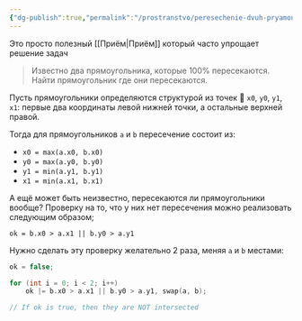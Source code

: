 ```yaml
---
{"dg-publish":true,"permalink":"/prostranstvo/peresechenie-dvuh-pryamougolnikov/"}
---
```



Это просто полезный [[Приём\|Приём]] который часто упрощает решение задач

> Известно два прямоугольника, которые 100% пересекаются.  Найти прямоугольник где они пересекаются.

Пусть прямоугольники определяются структурой из точек 📐 `x0`,  `y0`, `y1`, `x1`: первые два координаты левой нижней точки, а остальные верхней правой.

Тогда для прямоугольников `a` и `b` пересечение состоит из:
- `x0 = max(a.x0, b.x0)`
- `y0 = max(a.y0, b.y0)`
- `y1 = min(a.y1, b.y1)`
- `x1 = min(a.x1, b.x1)`
<style> .container {font-family: sans-serif; text-align: center;} .button-wrapper button {z-index: 1;height: 40px; width: 100px; margin: 10px;padding: 5px;} .excalidraw .App-menu_top .buttonList { display: flex;} .excalidraw-wrapper { height: 800px; margin: 50px; position: relative;} :root[dir="ltr"] .excalidraw .layer-ui__wrapper .zen-mode-transition.App-menu_bottom--transition-left {transform: none;} </style><script src="https://cdn.jsdelivr.net/npm/react@17/umd/react.production.min.js"></script><script src="https://cdn.jsdelivr.net/npm/react-dom@17/umd/react-dom.production.min.js"></script><script type="text/javascript" src="https://cdn.jsdelivr.net/npm/@excalidraw/excalidraw@0/dist/excalidraw.production.min.js"></script><div id="Drawing_2024-03-21_1843.02.excalidraw.md1"></div><script>(function(){const InitialData={"type":"excalidraw","version":2,"source":"https://github.com/zsviczian/obsidian-excalidraw-plugin/releases/tag/2.0.25","elements":[{"type":"rectangle","version":131,"versionNonce":89227876,"isDeleted":false,"id":"XmC07Wv0UzwSMkQ56bQ8d","fillStyle":"solid","strokeWidth":2,"strokeStyle":"solid","roughness":0,"opacity":100,"angle":0,"x":-145.80656484679295,"y":-35.42424170186388,"strokeColor":"#1971c2","backgroundColor":"transparent","width":131.07854028213407,"height":331.85760595397113,"seed":1761408587,"groupIds":[],"frameId":null,"roundness":null,"boundElements":[],"updated":1711751742273,"link":null,"locked":false},{"type":"rectangle","version":255,"versionNonce":1414088156,"isDeleted":false,"id":"mL0jsSdReT7NBnoCFgm9X","fillStyle":"solid","strokeWidth":2,"strokeStyle":"solid","roughness":0,"opacity":100,"angle":0,"x":-52.50758553173941,"y":-123.90961915374265,"strokeColor":"#f08c00","backgroundColor":"transparent","width":226.68893665036936,"height":243.69055737258208,"seed":1780668395,"groupIds":[],"frameId":null,"roundness":null,"boundElements":[],"updated":1711751742273,"link":null,"locked":false},{"type":"freedraw","version":23,"versionNonce":1681626596,"isDeleted":false,"id":"Bogo37x5PsysW95vnspVE","fillStyle":"solid","strokeWidth":0.5,"strokeStyle":"solid","roughness":0,"opacity":100,"angle":0,"x":-54.93725498782342,"y":216.91195366117898,"strokeColor":"#f08c00","backgroundColor":"transparent","width":0.0001,"height":0.0001,"seed":998589835,"groupIds":[],"frameId":null,"roundness":null,"boundElements":[],"updated":1711751742273,"link":null,"locked":false,"points":[[0,0],[0.0001,0.0001]],"lastCommittedPoint":null,"simulatePressure":false,"pressures":[1,0]},{"type":"freedraw","version":37,"versionNonce":1063004764,"isDeleted":false,"id":"uWZwApnd7TrpfFvIYqcS3","fillStyle":"solid","strokeWidth":0.5,"strokeStyle":"solid","roughness":0,"opacity":100,"angle":0,"x":-75.6458577187534,"y":88.40025933075704,"strokeColor":"#f08c00","backgroundColor":"transparent","width":9.586770526086525,"height":19.225924578927405,"seed":1818586341,"groupIds":[],"frameId":null,"roundness":null,"boundElements":[],"updated":1711751742273,"link":null,"locked":false,"points":[[0,0],[-0.5465426295120608,1.6169636918984196],[-1.6284504659852814,3.8665872459254444],[-2.8290941365634694,6.4438836206683305],[-4.307329252068342,8.994964251294803],[-5.698353613248187,11.453047575222215],[-6.772669147684027,13.58294968676229],[-7.364566549284788,14.871079890166556],[-7.903845412886795,15.941935003932798],[-8.360126938044914,16.825040114189946],[-8.789804231111248,17.59077389440378],[-9.211119440411196,18.22163999723867],[-9.333246151042033,18.75444406125102],[-9.429610353527721,19.173541052173036],[-9.586770526086525,19.225924578927405],[-9.534382203184308,19.173541052173036]],"lastCommittedPoint":null,"simulatePressure":false,"pressures":[1,1,1,1,1,1,1,1,1,1,1,1,1,1,1,0]},{"type":"freedraw","version":38,"versionNonce":328677732,"isDeleted":false,"id":"IduhcTCaX-sWaxXv5Q9hs","fillStyle":"solid","strokeWidth":0.5,"strokeStyle":"solid","roughness":0,"opacity":100,"angle":0,"x":-84.02773278919784,"y":93.21984115332533,"strokeColor":"#f08c00","backgroundColor":"transparent","width":9.848704946375804,"height":15.50646396427068,"seed":429186629,"groupIds":[],"frameId":null,"roundness":null,"boundElements":[],"updated":1711751742273,"link":null,"locked":false,"points":[[0,0],[2.4949848854406866,2.3067264902600897],[4.1682769356953315,4.564714526127418],[5.497711564333855,7.355995833087192],[6.438734955957557,9.667393771347534],[7.028210302897008,11.122765650079103],[7.403525658223231,12.082925671601188],[7.831670582053334,13.253559845118204],[8.154410564711412,14.021720476141212],[8.427107540763103,14.608730603088716],[8.695821316030177,14.982225820308074],[8.85335558812082,15.087376565644348],[8.958129835851324,15.244536738203138],[9.061956844382593,15.192143619153086],[9.56977297812665,15.50646396427068],[9.848704946375804,15.50646396427068],[9.848704946375804,15.50646396427068]],"lastCommittedPoint":null,"simulatePressure":false,"pressures":[1,1,1,1,1,1,1,1,1,1,1,1,1,1,1,1,0]},{"type":"freedraw","version":51,"versionNonce":2141093596,"isDeleted":false,"id":"S_OsAC0Ur5ceJSDvGt98V","fillStyle":"solid","strokeWidth":0.5,"strokeStyle":"solid","roughness":0,"opacity":100,"angle":0,"x":-66.00669886976468,"y":107.6785770287345,"strokeColor":"#f08c00","backgroundColor":"transparent","width":3.56229564595008,"height":7.334134991213318,"seed":226928389,"groupIds":[],"frameId":null,"roundness":null,"boundElements":[],"updated":1711751742273,"link":null,"locked":false,"points":[[0,0],[0,0.2357882203166355],[-0.20954849546100718,1.7094334223346124],[-0.31432034511759355,2.978599657162917],[-0.31432034511759355,4.26763153636189],[-0.2679511877598486,5.587320392581006],[0.2648097109218952,6.8160263241956045],[0.7983044202238148,7.334134991213318],[1.1320491641104127,7.334134991213318],[1.349424972853157,7.334134991213318],[1.8223683156220147,7.334134991213318],[2.194789195724276,7.334134991213318],[2.518462029138057,7.015929766341927],[2.8406672413115146,6.48416167026393],[3.1432034511759,5.849381910788168],[3.2479753008324863,5.1833408596639],[3.2479753008324863,4.46399542139919],[3.2479753008324863,3.8812059045545766],[3.2479753008324863,3.7438058611138842],[3.2479753008324863,3.5281710540385802],[3.2479753008324863,3.1703400556783947],[3.0578655925840224,2.5339871597097385],[2.5254548126949032,2.0015763798206194],[1.8887565940814568,1.7811454249011263],[1.2514828377267122,1.4668250797835327],[0.8856614570580916,1.4668250797835327],[0.6686069902209084,1.4668250797835327],[0.5762523673329554,1.4668250797835327],[0.6286406902351871,1.3620484339790977],[0.6286406902351871,1.3620484339790977]],"lastCommittedPoint":null,"simulatePressure":false,"pressures":[1,1,1,1,1,1,1,1,1,1,1,1,1,1,1,1,1,1,1,1,1,1,1,1,1,1,1,1,1,0]},{"type":"freedraw","version":30,"versionNonce":783445220,"isDeleted":false,"id":"xR4LpUUHoQxrtshUpamGF","fillStyle":"solid","strokeWidth":0.5,"strokeStyle":"solid","roughness":0,"opacity":100,"angle":0,"x":-60.13938416218704,"y":137.8533301600232,"strokeColor":"#f08c00","backgroundColor":"transparent","width":0.41909699092201436,"height":11.053605198165712,"seed":1956614053,"groupIds":[],"frameId":null,"roundness":null,"boundElements":[],"updated":1711751742273,"link":null,"locked":false,"points":[[0,0],[0,0.989589184694097],[0,3.5802476273309196],[0,6.43763903617517],[0,8.684576747409437],[-0.25762987759912903,10.097752117407737],[-0.41909699092201436,10.983850023919643],[-0.41909699092201436,11.053605198165712],[-0.41909699092201436,11.001212079115675]],"lastCommittedPoint":null,"simulatePressure":false,"pressures":[1,1,1,1,1,1,1,1,0]},{"type":"freedraw","version":31,"versionNonce":497173340,"isDeleted":false,"id":"m7S2p4lzuqQmM9xs2D7Ak","fillStyle":"solid","strokeWidth":0.5,"strokeStyle":"solid","roughness":0,"opacity":100,"angle":0,"x":-60.13938416218704,"y":137.32945652329676,"strokeColor":"#f08c00","backgroundColor":"transparent","width":7.17697961480237,"height":10.948818960065609,"seed":808793445,"groupIds":[],"frameId":null,"roundness":null,"boundElements":[],"updated":1711751742273,"link":null,"locked":false,"points":[[0,0],[1.634781381139618,-2.8608542275877653],[2.9481009530216298,-5.262736291076834],[3.907004383808534,-7.0653876429113325],[4.8702627168379635,-8.562668261505536],[5.728202439356572,-9.60482322657208],[6.538938474792552,-10.310768227760121],[7.12459129190016,-10.84405190655687],[7.17697961480237,-10.948818960065609],[7.12459129190016,-10.89643543331124]],"lastCommittedPoint":null,"simulatePressure":false,"pressures":[1,1,1,1,1,1,1,1,1,0]},{"type":"freedraw","version":34,"versionNonce":924528740,"isDeleted":false,"id":"stjMlg7wPGUsN5kBKuFm-","fillStyle":"solid","strokeWidth":0.5,"strokeStyle":"solid","roughness":0,"opacity":100,"angle":0,"x":-67.78784909081364,"y":126.53779773578992,"strokeColor":"#f08c00","backgroundColor":"transparent","width":6.181635052695228,"height":12.468037158899222,"seed":716439173,"groupIds":[],"frameId":null,"roundness":null,"boundElements":[],"updated":1711751742273,"link":null,"locked":false,"points":[[0,0],[0.4939168972915553,1.1000924310245068],[1.993773047278097,4.200168920785359],[3.0829350573656598,6.794501212670838],[4.22957889936599,9.002340726679193],[4.99543737942377,10.653203591540432],[5.448222512803461,11.511196071685305],[5.657766212116627,11.789315092874887],[5.6891042421306395,11.944173114468441],[5.762542857921055,12.037151236576136],[6.052019157205677,12.363260513094787],[6.181635052695228,12.468037158899222],[6.181635052695228,12.468037158899222]],"lastCommittedPoint":null,"simulatePressure":false,"pressures":[1,1,1,1,1,1,1,1,1,1,1,1,0]},{"type":"freedraw","version":53,"versionNonce":1069119452,"isDeleted":false,"id":"VfN5YKfmyNSKTd2ybmJNy","fillStyle":"solid","strokeWidth":0.5,"strokeStyle":"solid","roughness":0,"opacity":100,"angle":0,"x":-46.72838596793507,"y":145.8161058414717,"strokeColor":"#f08c00","backgroundColor":"transparent","width":9.115290008410128,"height":11.944173114468441,"seed":1345307077,"groupIds":[],"frameId":null,"roundness":null,"boundElements":[],"updated":1711751742273,"link":null,"locked":false,"points":[[0,0],[-0.8892681602369379,0.5494083278489654],[-1.6441194809922877,1.470844251676965],[-2.2489904625115997,2.863089232483162],[-2.7241064602538927,4.686450350708924],[-2.7241064602538927,5.934312096813272],[-2.7241064602538927,7.068409216053169],[-2.6376175261794046,7.73495865884891],[-2.0041087458823625,8.375186842275696],[-0.7324868833578364,8.800969663292534],[0.5423483982223019,8.905755901392638],[1.5173477011743444,8.905755901392638],[2.3887885798743866,8.905755901392638],[3.5686937071742335,8.659157163835175],[4.7026949034572425,7.928569555023643],[5.665583933102681,6.850951872797083],[6.245634849528258,5.6753392978177715],[6.391183548156235,4.391698288795681],[6.391183548156235,3.243500494893823],[6.2092224950950765,1.996271840304928],[5.45439995122679,0.533139794361432],[4.500733913885767,-0.6331682538001075],[3.5328185212996175,-1.4962830198426218],[2.469397436691878,-2.327589733382382],[1.300768052973737,-2.724096867958224],[0.23303043530621892,-3.038417213075803],[-0.5192885193873877,-3.038417213075803],[-1.1074976832959464,-3.038417213075803],[-1.638344918987869,-2.9336501595670654],[-1.7811454249011192,-2.5807496011907176],[-1.7811454249011192,-1.8859220707055613],[-1.7811454249011192,-1.8859220707055613]],"lastCommittedPoint":null,"simulatePressure":false,"pressures":[1,1,1,1,1,1,1,1,1,1,1,1,1,1,1,1,1,1,1,1,1,1,1,1,1,1,1,1,1,1,1,0]},{"type":"freedraw","version":31,"versionNonce":1285522404,"isDeleted":false,"id":"2uOg-xChH0tOqSRzb0hBh","fillStyle":"solid","strokeWidth":0.5,"strokeStyle":"solid","roughness":0,"opacity":100,"angle":0,"x":178.16836269752815,"y":-155.54028706708038,"strokeColor":"#f08c00","backgroundColor":"transparent","width":7.616892570777907,"height":18.740839476841757,"seed":1957522437,"groupIds":[],"frameId":null,"roundness":null,"boundElements":[],"updated":1711751742273,"link":null,"locked":false,"points":[[0,0],[-0.21919277728773068,0.9863599724653227],[-3.5546395013973893,10.546026694128699],[-5.463780446841554,14.712600896257811],[-6.698280630275491,17.074480707847783],[-7.198042771272327,18.012748808690134],[-7.452499242033667,18.56393403378209],[-7.616892570777907,18.631240579754774],[-7.562093122234387,18.740839476841757],[-7.562093122234387,18.740839476841757]],"lastCommittedPoint":null,"simulatePressure":false,"pressures":[1,1,1,1,1,1,1,1,1,0]},{"type":"freedraw","version":31,"versionNonce":1911954524,"isDeleted":false,"id":"mCkfQQkbcTJlz2arXbeaQ","fillStyle":"solid","strokeWidth":0.5,"strokeStyle":"solid","roughness":0,"opacity":100,"angle":0,"x":169.29112294533996,"y":-153.89635377963816,"strokeColor":"#f08c00","backgroundColor":"transparent","width":9.88858883508064,"height":16.22013508024864,"seed":38770981,"groupIds":[],"frameId":null,"roundness":null,"boundElements":[],"updated":1711751742273,"link":null,"locked":false,"points":[[0,0],[2.9730970975874413,5.398219777285021],[4.78436862600455,8.802347674200746],[6.5545869742118725,11.914201811778668],[8.182059857857439,14.31940745305107],[8.912077010330279,15.487810160099343],[9.509231964160108,16.08495006327044],[9.799624391152975,16.22013508024864],[9.88858883508064,16.22013508024864],[9.86359972465354,16.22013508024864]],"lastCommittedPoint":null,"simulatePressure":false,"pressures":[1,1,1,1,1,1,1,1,1,0]},{"type":"freedraw","version":29,"versionNonce":1699571556,"isDeleted":false,"id":"audLX_tolxlj05MHtpLG2","fillStyle":"solid","strokeWidth":0.5,"strokeStyle":"solid","roughness":0,"opacity":100,"angle":0,"x":188.14155630238244,"y":-137.67621869938952,"strokeColor":"#f08c00","backgroundColor":"transparent","width":0,"height":9.754010861339083,"seed":990657093,"groupIds":[],"frameId":null,"roundness":null,"boundElements":[],"updated":1711751742273,"link":null,"locked":false,"points":[[0,0],[0,1.4914901817531074],[0,3.6074823643021716],[0,5.148529348464194],[0,6.562037050297846],[0,7.942292830045432],[0,9.754010861339083],[0,9.754010861339083]],"lastCommittedPoint":null,"simulatePressure":false,"pressures":[1,1,1,1,1,1,1,0]},{"type":"freedraw","version":29,"versionNonce":1848258780,"isDeleted":false,"id":"iAzphk4Hcbo6DYsj_jFeY","fillStyle":"solid","strokeWidth":0.5,"strokeStyle":"solid","roughness":0,"opacity":100,"angle":0,"x":192.52537672993304,"y":-108.30460728583031,"strokeColor":"#f08c00","backgroundColor":"transparent","width":0.10959889708698256,"height":13.37065405993954,"seed":1789326501,"groupIds":[],"frameId":null,"roundness":null,"boundElements":[],"updated":1711751742273,"link":null,"locked":false,"points":[[0,0],[0.10959889708698256,8.005184516115321],[0.10959889708698256,9.472362867085522],[0.10959889708698256,10.709165801309666],[0.10959889708698256,11.908562831630093],[0.10959889708698256,13.027900391122245],[0.10959889708698256,13.37065405993954],[0.10959889708698256,13.37065405993954]],"lastCommittedPoint":null,"simulatePressure":false,"pressures":[1,1,1,1,1,1,1,0]},{"type":"freedraw","version":32,"versionNonce":91413220,"isDeleted":false,"id":"3gaDAxLP0sABNMxYso1B5","fillStyle":"solid","strokeWidth":0.5,"strokeStyle":"solid","roughness":0,"opacity":100,"angle":0,"x":191.21023009997924,"y":-108.96218060080722,"strokeColor":"#f08c00","backgroundColor":"transparent","width":7.233306464745965,"height":9.754000827566571,"seed":1805583109,"groupIds":[],"frameId":null,"roundness":null,"boundElements":[],"updated":1711751742273,"link":null,"locked":false,"points":[[0,0],[0.21919277728773068,-0.3287866574884504],[1.8346903534469448,-2.492258651537597],[3.2218443517926687,-4.20820432425802],[4.593501188502302,-5.8490973786308444],[5.441435235469896,-7.2442733780954],[5.876840759610957,-7.849540636996636],[6.2469464922805855,-8.519194614071196],[6.6685054103628545,-8.97000197900951],[7.233306464745965,-9.754000827566571],[7.233306464745965,-9.754000827566571]],"lastCommittedPoint":null,"simulatePressure":false,"pressures":[1,1,1,1,1,1,1,1,1,1,0]},{"type":"freedraw","version":33,"versionNonce":1676129628,"isDeleted":false,"id":"88bYRkBcH1oO2_2Daa7AL","fillStyle":"solid","strokeWidth":0.5,"strokeStyle":"solid","roughness":0,"opacity":100,"angle":0,"x":183.9769236352333,"y":-116.6338726201286,"strokeColor":"#f08c00","backgroundColor":"transparent","width":7.135447081491378,"height":8.000478676809834,"seed":1523729285,"groupIds":[],"frameId":null,"roundness":null,"boundElements":[],"updated":1711751742273,"link":null,"locked":false,"points":[[0,0],[0.15903027733955355,0],[1.9039685357170981,0.6232076441426244],[3.6494034658337284,1.8958813150770055],[4.9965929482866045,3.410790321859963],[5.7267856917783035,4.48035033594806],[6.32715145281017,5.749783098362883],[6.575733149769036,6.849805645780307],[6.6853320468560185,7.445570922118023],[6.741746932773054,7.728121955897166],[7.135447081491378,8.000478676809834],[7.1237125845451885,8.000478676809834]],"lastCommittedPoint":null,"simulatePressure":false,"pressures":[1,1,1,1,1,1,1,1,1,1,1,0]},{"type":"freedraw","version":29,"versionNonce":2006834788,"isDeleted":false,"id":"ZVoW8ocNclCUFCnQbwtf-","fillStyle":"solid","strokeWidth":0.5,"strokeStyle":"solid","roughness":0,"opacity":100,"angle":0,"x":203.92332087871438,"y":-96.24909985584458,"strokeColor":"#f08c00","backgroundColor":"transparent","width":0,"height":7.890879779722837,"seed":594279269,"groupIds":[],"frameId":null,"roundness":null,"boundElements":[],"updated":1711751742273,"link":null,"locked":false,"points":[[0,0],[0,2.1407254317772413],[0,3.9954783133506453],[0,5.412487801789041],[0,6.477352010344163],[0,7.194535967781377],[0,7.890879779722837],[0,7.890879779722837]],"lastCommittedPoint":null,"simulatePressure":false,"pressures":[1,1,1,1,1,1,1,0]},{"type":"freedraw","version":29,"versionNonce":729584996,"isDeleted":false,"id":"paRH2u7s3iYmghTinCo0Q","fillStyle":"solid","strokeWidth":0.5,"strokeStyle":"solid","roughness":0,"opacity":100,"angle":0,"x":-165.57206255616006,"y":333.4283661994996,"strokeColor":"#1971c2","backgroundColor":"transparent","width":0.5108986508193425,"height":20.818976776091176,"seed":1979191013,"groupIds":[],"frameId":null,"roundness":null,"boundElements":[],"updated":1711751742273,"link":null,"locked":false,"points":[[0,0],[0,1.298207141378498],[-0.25545517213612356,6.787675220155506],[-0.30954908526905456,11.65748384265521],[-0.5108986508193425,16.078357421272585],[-0.5108986508193425,19.48115221627461],[-0.5108986508193425,20.818976776091176],[-0.5108986508193425,20.691237496570125]],"lastCommittedPoint":null,"simulatePressure":false,"pressures":[1,1,1,1,1,1,1,0]},{"type":"freedraw","version":30,"versionNonce":1212998364,"isDeleted":false,"id":"cdv2dr_jdrU679mT7p51t","fillStyle":"solid","strokeWidth":0.5,"strokeStyle":"solid","roughness":0,"opacity":100,"angle":0,"x":-168.63743107417045,"y":328.5748816372536,"strokeColor":"#1971c2","backgroundColor":"transparent","width":17.114970327740394,"height":26.438826854745457,"seed":1739363653,"groupIds":[],"frameId":null,"roundness":null,"boundElements":[],"updated":1711751742273,"link":null,"locked":false,"points":[[0,0],[4.331348503186007,-6.241590969548611],[8.230156183460934,-11.117947925674343],[11.928362679171386,-16.123868339974024],[14.432772874481316,-20.435805711339754],[16.42284654381814,-24.506577310017747],[17.114970327740394,-26.250351780842152],[17.114970327740394,-26.438826854745457],[17.114970327740394,-26.311110962130215]],"lastCommittedPoint":null,"simulatePressure":false,"pressures":[1,1,1,1,1,1,1,1,0]},{"type":"freedraw","version":32,"versionNonce":1502365924,"isDeleted":false,"id":"eFGouFWzfv3SM-a6SF6Kb","fillStyle":"solid","strokeWidth":0.5,"strokeStyle":"solid","roughness":0,"opacity":100,"angle":0,"x":-178.59987875770423,"y":314.2698129619346,"strokeColor":"#1971c2","backgroundColor":"transparent","width":16.604071676921023,"height":28.354658791596194,"seed":8762117,"groupIds":[],"frameId":null,"roundness":null,"boundElements":[],"updated":1711751742273,"link":null,"locked":false,"points":[[0,0],[0.9471462983009644,2.1497711556438617],[4.089481123324077,8.603902325171816],[7.065944318906986,13.963058564789094],[10.090163576148939,18.009040043311074],[11.807113266012038,20.804289799243975],[13.414191272391122,23.183486500860226],[14.513457699517431,25.19522813842775],[15.815792629770925,27.52250590915105],[16.604071676921023,28.354658791596194],[16.604071676921023,28.354658791596194]],"lastCommittedPoint":null,"simulatePressure":false,"pressures":[1,1,1,1,1,1,1,1,1,1,0]},{"type":"freedraw","version":46,"versionNonce":182724444,"isDeleted":false,"id":"E7fhbC_HGFr4Kf7c15P07","fillStyle":"solid","strokeWidth":0.5,"strokeStyle":"solid","roughness":0,"opacity":100,"angle":0,"x":-140.2827722825743,"y":351.82057730756196,"strokeColor":"#1971c2","backgroundColor":"transparent","width":16.859526849057147,"height":25.800200617857968,"seed":825291653,"groupIds":[],"frameId":null,"roundness":null,"boundElements":[],"updated":1711751742273,"link":null,"locked":false,"points":[[0,0],[0,1.3197230947214393],[-0.25545517213612356,6.501325945447547],[-0.25545517213612356,10.77271042214295],[0.39094721093232465,14.320597580775257],[1.3375556103997042,15.995661322337014],[3.381150213677188,16.604095063826776],[5.976254829708864,16.604095063826776],[8.652091044588303,14.33818453394258],[10.217891162217029,11.445972666531475],[11.02090396002589,8.027695739884734],[11.49513194253899,4.423446138256168],[11.750575421222209,0.6753670659111322],[11.750575421222209,-2.740524396343176],[11.750575421222209,-5.333851607533461],[11.750575421222209,-7.057466565551749],[11.148935575869473,-8.26507283383171],[8.869261851917429,-9.196105554031192],[6.416957682746812,-9.196105554031192],[3.046483591570791,-9.183523398706711],[-0.3628127632457847,-7.81146040878798],[-3.693821450871525,-6.0131944474319425],[-4.981223841766877,-5.364394906518214],[-5.108951427834938,-5.108963121287843],[-5.108951427834938,-5.108963121287843]],"lastCommittedPoint":null,"simulatePressure":false,"pressures":[1,1,1,1,1,1,1,1,1,1,1,1,1,1,1,1,1,1,1,1,1,1,1,1,0]},{"type":"freedraw","version":32,"versionNonce":576293988,"isDeleted":false,"id":"0mgeHn7X-pluoX3Hglp3v","fillStyle":"solid","strokeWidth":0.5,"strokeStyle":"solid","roughness":0,"opacity":100,"angle":0,"x":-21.732661870251327,"y":-70.79257416028213,"strokeColor":"#1971c2","backgroundColor":"transparent","width":1.3437737429093133,"height":24.785164703518518,"seed":319097477,"groupIds":[],"frameId":null,"roundness":null,"boundElements":[],"updated":1711751742273,"link":null,"locked":false,"points":[[0,0],[0,3.13149422093079],[-0.1493127501810534,10.978417140658308],[-0.5021312742630926,14.305974052777117],[-0.9656870124087362,17.88805842148949],[-1.279731791559115,20.945613919932924],[-1.3437737429093133,22.543258979912878],[-1.3437737429093133,23.623497017362126],[-1.3437737429093133,24.613105783210102],[-1.3437737429093133,24.785164703518518],[-1.3437737429093133,24.785164703518518]],"lastCommittedPoint":null,"simulatePressure":false,"pressures":[1,1,1,1,1,1,1,1,1,1,0]},{"type":"freedraw","version":37,"versionNonce":1931402204,"isDeleted":false,"id":"EKF4_JjN0PAdET1pti4V6","fillStyle":"solid","strokeWidth":0.5,"strokeStyle":"solid","roughness":0,"opacity":100,"angle":0,"x":-30.24323232607035,"y":-67.20917751252395,"strokeColor":"#1971c2","backgroundColor":"transparent","width":17.170443409639056,"height":17.46905865782111,"seed":953748229,"groupIds":[],"frameId":null,"roundness":null,"boundElements":[],"updated":1711751742273,"link":null,"locked":false,"points":[[0,0],[1.6093325452316947,1.2001475352601005],[3.39820468481161,4.016271028421301],[4.764642580407937,6.922982784463585],[6.132317572396403,8.969167556216036],[7.216260064235364,10.35173554841711],[8.856588367137626,11.876726825808731],[10.418302953451835,12.973190646876475],[11.779977002720408,13.726110749409884],[13.019322039687374,14.642040514664984],[14.38381202107508,15.55317225965888],[15.420792693519466,16.01801977249022],[16.031446710956352,16.628694294287214],[16.491947299448476,16.939882132598285],[17.170443409639056,17.46905865782111],[17.170443409639056,17.46905865782111]],"lastCommittedPoint":null,"simulatePressure":false,"pressures":[1,1,1,1,1,1,1,1,1,1,1,1,1,1,1,0]},{"type":"freedraw","version":31,"versionNonce":2008178660,"isDeleted":false,"id":"64RCjFa0F2izDAdDnp82j","fillStyle":"solid","strokeWidth":0.5,"strokeStyle":"solid","roughness":0,"opacity":100,"angle":0,"x":3.0524959984805236,"y":-32.42037294706276,"strokeColor":"#1971c2","backgroundColor":"transparent","width":0,"height":15.528061253334357,"seed":2586725,"groupIds":[],"frameId":null,"roundness":null,"boundElements":[],"updated":1711751742273,"link":null,"locked":false,"points":[[0,0],[0,3.9629050138917137],[0,7.4669771272453715],[0,10.94711381758637],[0,13.63496203401968],[0,14.733120882188246],[0,15.211829342440979],[0,15.30409896284948],[0,15.528061253334357],[0,15.528061253334357]],"lastCommittedPoint":null,"simulatePressure":false,"pressures":[1,1,1,1,1,1,1,1,1,0]},{"type":"freedraw","version":32,"versionNonce":1527709788,"isDeleted":false,"id":"EO98NqCxj-27Uo7pBTk4a","fillStyle":"solid","strokeWidth":0.5,"strokeStyle":"solid","roughness":0,"opacity":100,"angle":0,"x":2.6045714175107406,"y":-31.972448366093005,"strokeColor":"#1971c2","backgroundColor":"transparent","width":8.734529328910568,"height":11.944650936002802,"seed":687219077,"groupIds":[],"frameId":null,"roundness":null,"boundElements":[],"updated":1711751742273,"link":null,"locked":false,"points":[[0,0],[0.6823304255275673,-1.9618708430591596],[2.1961194875229353,-4.040684886502731],[3.5645668104081523,-6.233284458876739],[4.793051371313709,-8.160079176607269],[5.722739562189744,-9.455435290555556],[6.787934234119035,-10.56074332560911],[7.740313916828853,-11.323710564587032],[8.354768075669242,-11.646039105214072],[8.734529328910568,-11.944650936002802],[8.659872953820042,-11.944650936002802]],"lastCommittedPoint":null,"simulatePressure":false,"pressures":[1,1,1,1,1,1,1,1,1,1,0]},{"type":"freedraw","version":32,"versionNonce":1638187876,"isDeleted":false,"id":"XnJJiY6dUpoynyxoDQRK8","fillStyle":"solid","strokeWidth":0.5,"strokeStyle":"solid","roughness":0,"opacity":100,"angle":0,"x":-4.114297297035847,"y":-42.72263830936754,"strokeColor":"#1971c2","backgroundColor":"transparent","width":7.913336542061558,"height":13.736362929455282,"seed":1707057669,"groupIds":[],"frameId":null,"roundness":null,"boundElements":[],"updated":1711751742273,"link":null,"locked":false,"points":[[0,0],[1.286559743469354,2.2745076561499786],[2.4987228337426473,4.643936829946881],[3.661258537809573,7.179629024933206],[4.518320285244059,9.130837600745139],[5.482811209980838,11.264220581177],[5.972325468001401,12.218616525962403],[6.709628082932355,12.98057221650916],[7.76407847017407,13.587104857567823],[7.913336542061558,13.736362929455282],[7.913336542061558,13.736362929455282]],"lastCommittedPoint":null,"simulatePressure":false,"pressures":[1,1,1,1,1,1,1,1,1,1,0]},{"type":"freedraw","version":47,"versionNonce":176592092,"isDeleted":false,"id":"Qg6n-YaBJ5DZXL50g1-tJ","fillStyle":"solid","strokeWidth":0.5,"strokeStyle":"solid","roughness":0,"opacity":100,"angle":0,"x":-45.031970268620526,"y":113.36587306696315,"strokeColor":"#2f9e44","backgroundColor":"transparent","width":22.11811868653411,"height":16.655750323246664,"seed":1769560773,"groupIds":[],"frameId":null,"roundness":null,"boundElements":[],"updated":1711751742273,"link":null,"locked":false,"points":[[0,0],[0.615022428266208,-0.4836573399303461],[2.0418054323531365,-1.5832758108207372],[3.204349776836793,-2.2449833263355714],[4.658855253929474,-3.0228030361962794],[5.820555175902534,-3.8952964465657516],[7.243694045951003,-5.010786781344692],[8.6221359108753,-6.4666039827256725],[9.896160423311713,-7.642146695078807],[10.970577391312936,-8.642361059745681],[11.916564254073393,-9.377123419842604],[12.708038193947715,-9.980672359724494],[13.532424116043423,-10.627549192504631],[14.356330438946216,-11.222186605502827],[15.09075257055585,-11.845698349397438],[15.657831476084326,-12.408346086314467],[16.285290690259075,-12.882501623431367],[16.748677790796627,-13.16680146636898],[17.11719033304376,-13.44576423110854],[18.03050296361009,-14.058888758295097],[18.48659359779392,-14.327529892541008],[18.94284409837539,-14.644590049579165],[19.399553702457766,-14.832650321138829],[19.764901709859345,-15.108464947586441],[20.013764501320587,-15.267773862401711],[20.322118088395086,-15.402094429524666],[20.59760478377062,-15.670735563770577],[20.876788901983822,-15.849826920508917],[21.242555021502305,-16.138373470829947],[21.521960493189162,-16.328237363286036],[21.886644440169782,-16.566200545739093],[22.073343797780325,-16.655750323246664],[22.11811868653411,-16.655750323246664],[22.11811868653411,-16.655750323246664]],"lastCommittedPoint":null,"simulatePressure":false,"pressures":[1,1,1,1,1,1,1,1,1,1,1,1,1,1,1,1,1,1,1,1,1,1,1,1,1,1,1,1,1,1,1,1,1,0]},{"type":"freedraw","version":53,"versionNonce":914274020,"isDeleted":false,"id":"mOiiyyFfCdxkwbEZF2Z4y","fillStyle":"solid","strokeWidth":0.5,"strokeStyle":"solid","roughness":0,"opacity":100,"angle":0,"x":-44.40514232175953,"y":95.90419934097874,"strokeColor":"#2f9e44","backgroundColor":"transparent","width":19.92421882295141,"height":18.446688485460484,"seed":1449615589,"groupIds":[],"frameId":null,"roundness":null,"boundElements":[],"updated":1711751742273,"link":null,"locked":false,"points":[[0,0],[0.9015112111099413,-0.9910650877559135],[1.8674157873607058,-2.046511243237447],[2.552185055519402,-2.7984899846184277],[3.451687688812868,-3.5615609945124476],[4.029617013688707,-4.1639375808116625],[4.746884251090286,-5.015082678388893],[5.4693491959843,-5.648448750999435],[6.0283405014476585,-6.103543294551827],[6.649983038231433,-6.649983038231426],[7.319671576212961,-7.352845903292007],[8.225941887006428,-8.094716169376198],[9.19456419201704,-8.875815189957677],[10.111803797171497,-9.459803041390145],[10.881540006105482,-10.007669285233277],[11.523399493482835,-10.46291139776811],[12.083280311979209,-10.913603466677856],[12.542990485371092,-11.196583387050367],[12.993744041356862,-11.650538370127293],[13.452191680121253,-12.198519389845643],[13.91016381883113,-12.746049504339894],[14.402999129641252,-13.328438691795995],[14.911419364651856,-14.019610814136996],[15.425451320133384,-14.619527917395644],[15.825264883210309,-15.019341480472562],[16.192371420985907,-15.386452117386554],[16.468833711300867,-15.581185786262992],[16.837362650101596,-15.941901767271489],[17.204096166282703,-16.3196865605816],[17.48284577582541,-16.497826917210915],[17.819860538599485,-16.71563053700801],[18.017648065584652,-16.943083528600994],[18.202047806552244,-17.013941235000146],[18.339643585257576,-17.103482814230915],[18.509741432344192,-17.345627117852956],[18.78961010667036,-17.53595011380996],[19.069946082774237,-17.812699343812994],[19.789898255828454,-18.411173550354476],[19.92421882295141,-18.446688485460484],[19.879443934197624,-18.446688485460484]],"lastCommittedPoint":null,"simulatePressure":false,"pressures":[1,1,1,1,1,1,1,1,1,1,1,1,1,1,1,1,1,1,1,1,1,1,1,1,1,1,1,1,1,1,1,1,1,1,1,1,1,1,1,0]},{"type":"freedraw","version":50,"versionNonce":2132253020,"isDeleted":false,"id":"gmR9LPlQxBtZckWeVesL3","fillStyle":"solid","strokeWidth":0.5,"strokeStyle":"solid","roughness":0,"opacity":100,"angle":0,"x":-42.88284119465322,"y":77.90524334650252,"strokeColor":"#2f9e44","backgroundColor":"transparent","width":19.700348478320883,"height":17.1930325917385,"seed":1502630725,"groupIds":[],"frameId":null,"roundness":null,"boundElements":[],"updated":1711751742273,"link":null,"locked":false,"points":[[0,0],[0.8297803882313843,-1.5178043722804517],[2.0092705708646434,-2.9476658293065157],[3.1592100647653254,-4.054679145872242],[4.027669922948249,-4.774545237020035],[5.05940666191858,-5.641463819164201],[6.481561738750813,-6.750206972135132],[7.8614669960842605,-7.6021636991157635],[8.88318134166422,-8.518985192153323],[9.696417607309293,-9.146464902020071],[10.160931970907114,-9.581531055345337],[10.715594586219055,-9.909675282619716],[11.361487625782956,-10.337182624733586],[12.096545123844741,-10.883810928779624],[12.915278334085514,-11.427504249730575],[13.584925880683038,-11.793983619330817],[14.224243902251793,-12.150920194733601],[14.679252363897767,-12.44058171069969],[15.04766242768487,-12.894774443803868],[15.593679960109164,-13.265459529403515],[15.981462551979241,-13.653242121273593],[16.4165000113357,-14.088279580630058],[16.69518813380239,-14.546063158973489],[16.97237597161432,-14.864812161032845],[17.249658089609476,-15.100533114780575],[17.461673725984404,-15.467750329292997],[17.768199097332072,-15.708619800872349],[18.07601979641445,-16.022679388601],[18.36032373849047,-16.29756351063159],[18.72704905639477,-16.65575032324667],[19.09392604241991,-16.834845779123413],[19.311852636369032,-17.07318198317096],[19.431707344074972,-17.14131376253347],[19.536579700925365,-17.1930325917385],[19.62464968947019,-17.1930325917385],[19.700348478320883,-17.1930325917385],[19.700348478320883,-17.1930325917385]],"lastCommittedPoint":null,"simulatePressure":false,"pressures":[1,1,1,1,1,1,1,1,1,1,1,1,1,1,1,1,1,1,1,1,1,1,1,1,1,1,1,1,1,1,1,1,1,1,1,1,0]},{"type":"freedraw","version":42,"versionNonce":1389247076,"isDeleted":false,"id":"cwPfiGdaXbgY9cz_h06cB","fillStyle":"solid","strokeWidth":0.5,"strokeStyle":"solid","roughness":0,"opacity":100,"angle":0,"x":-42.417395170649485,"y":55.95658514180957,"strokeColor":"#2f9e44","backgroundColor":"transparent","width":19.706106092856444,"height":21.184057445351414,"seed":628989733,"groupIds":[],"frameId":null,"roundness":null,"boundElements":[],"updated":1711751742273,"link":null,"locked":false,"points":[[0,0],[0.49657232428438647,-1.696929779588345],[1.5029581282945799,-3.428189912554757],[3.0176432166394704,-5.337248801360943],[4.733123500615093,-7.624560142251539],[6.0145065178051595,-9.015132755602366],[7.644579738337413,-10.632847564389323],[8.971092221567261,-11.804950778033572],[9.981563131441135,-12.937452949661804],[10.84857208223795,-13.512756990899362],[11.58819531864205,-14.0988085977215],[12.424649739461614,-14.779577958796182],[13.337542032301442,-15.3081416878332],[14.348979449871777,-16.178823367876532],[15.505122399755265,-17.05344839932141],[16.425031538471345,-17.92968427692705],[17.142618399396298,-18.550169331281523],[18.015774339142553,-19.283825993506184],[18.312221579799072,-19.70609964947181],[18.59346887608268,-20.001052024891123],[18.761377036495404,-20.128373305437407],[18.87524452990702,-20.28280834856156],[19.06854606919792,-20.550646961403004],[19.16329604037368,-20.71162848332446],[19.308014459456132,-20.85632112886836],[19.53577521981795,-20.97292061736863],[19.706106092856444,-21.09940425791129],[19.706106092856444,-21.184057445351414],[19.706106092856444,-21.11368279828025]],"lastCommittedPoint":null,"simulatePressure":false,"pressures":[1,1,1,1,1,1,1,1,1,1,1,1,1,1,1,1,1,1,1,1,1,1,1,1,1,1,1,1,0]},{"type":"freedraw","version":42,"versionNonce":873729500,"isDeleted":false,"id":"MICa-0ZknZhrMVE73ngSV","fillStyle":"solid","strokeWidth":0.5,"strokeStyle":"solid","roughness":0,"opacity":100,"angle":0,"x":-43.12118030166906,"y":31.88698675177008,"strokeColor":"#2f9e44","backgroundColor":"transparent","width":20.9729206173686,"height":21.16046177078863,"seed":175235173,"groupIds":[],"frameId":null,"roundness":null,"boundElements":[],"updated":1711751742273,"link":null,"locked":false,"points":[[0,0],[1.4073189700380766,-1.6888111149381189],[2.8399346681846964,-3.402957618292646],[4.279831390977932,-4.983597191843586],[5.863615336234673,-6.708143318011935],[7.296959136845956,-8.28223641276557],[8.590165764855968,-9.647821580470747],[9.468534402778445,-10.683853397223515],[10.342643963451877,-11.927697255483281],[11.355853311799038,-12.926937345924358],[12.23324255525577,-14.050405892283038],[13.230343441995345,-14.919438065857747],[14.229190485973191,-15.91827866645096],[14.984844863369162,-16.782439641235555],[15.854502045254264,-17.498789372309048],[16.81002377089237,-18.358349770458517],[17.668082860420014,-19.00825531909308],[18.24638951890124,-19.513210486798044],[18.7207966000136,-20.08959701665563],[19.143070255979197,-20.386005597004285],[19.485677904218377,-20.61173024781891],[19.572012815050343,-20.832158436456965],[19.846861830383418,-20.911682689721246],[20.057998658366216,-20.9729206173686],[20.26913548634903,-21.16046177078863],[20.425174932249277,-21.113682798280223],[20.872887070785566,-21.022934168967794],[20.9729206173686,-20.9729206173686],[20.9729206173686,-20.9729206173686]],"lastCommittedPoint":null,"simulatePressure":false,"pressures":[1,1,1,1,1,1,1,1,1,1,1,1,1,1,1,1,1,1,1,1,1,1,1,1,1,1,1,1,0]},{"type":"freedraw","version":42,"versionNonce":1365331428,"isDeleted":false,"id":"EVPbBZNBOEKMRNPUkbYig","fillStyle":"solid","strokeWidth":0.5,"strokeStyle":"solid","roughness":0,"opacity":100,"angle":0,"x":-42.55815090817646,"y":12.321649283209936,"strokeColor":"#2f9e44","backgroundColor":"transparent","width":20.691409142314626,"height":19.846861830383432,"seed":1389654437,"groupIds":[],"frameId":null,"roundness":null,"boundElements":[],"updated":1711751742273,"link":null,"locked":false,"points":[[0,0],[0.030792935209035477,-0.2331216563848244],[0.5195623206907101,-1.6456275510605423],[1.3905919435047736,-3.2204551916634756],[2.5483843998568716,-4.674482256978877],[3.6951264515461872,-5.894588686213723],[5.238336403705759,-7.668040101822683],[6.820934766188188,-9.379970080860005],[8.147324825109806,-10.830040908004591],[9.15960632606837,-11.979927331399693],[10.030751929806001,-12.845918227422914],[11.18728792615272,-13.72092986194636],[12.339010714171096,-14.40383842672253],[13.49075283234339,-15.261233847631942],[14.42712481882242,-15.97545726177323],[15.370462104100568,-16.69372712147033],[16.288844160656254,-17.4149093910261],[17.005999314810126,-17.735493550555404],[17.585755734836013,-18.28954730924025],[18.017011468994014,-18.574615532617187],[18.43928512495961,-18.877544818224592],[18.73620917607971,-19.15848927542997],[19.187213884168585,-19.42458817441782],[19.760217637088587,-19.760211193703967],[20.23207313788231,-19.846861830383432],[20.437803966149616,-19.846861830383432],[20.55065340478764,-19.846861830383432],[20.691409142314626,-19.846861830383432],[20.691409142314626,-19.846861830383432]],"lastCommittedPoint":null,"simulatePressure":false,"pressures":[1,1,1,1,1,1,1,1,1,1,1,1,1,1,1,1,1,1,1,1,1,1,1,1,1,1,1,1,0]},{"type":"freedraw","version":31,"versionNonce":1787687516,"isDeleted":false,"id":"jfQFV-QenyZqIh-d6Godp","fillStyle":"solid","strokeWidth":0.5,"strokeStyle":"solid","roughness":0,"opacity":100,"angle":0,"x":-45.232548581497085,"y":-5.413844267345468,"strokeColor":"#2f9e44","backgroundColor":"transparent","width":22.169366938194244,"height":17.59474425641305,"seed":1102664421,"groupIds":[],"frameId":null,"roundness":null,"boundElements":[],"updated":1711751742274,"link":null,"locked":false,"points":[[0,0],[0.511095713269782,-1.8223438182802738],[2.3382398531091155,-4.449621019706413],[4.931463766696837,-7.252725301271553],[7.698349783183502,-9.831393608950677],[9.931092099532279,-11.660876697415418],[12.17259741899558,-13.463864588228034],[13.899411616558297,-14.603209634347152],[15.33653124057038,-15.477293421482003],[16.94026390468194,-16.079285961910998],[18.35666804706669,-16.638507315079565],[19.50604544307501,-16.972416394050654],[20.522476483743674,-17.369509302831304],[21.395194273334212,-17.525233022884052],[21.887849019755635,-17.59474425641305],[22.084017865212672,-17.59474425641305],[22.169366938194244,-17.59474425641305],[22.098985847738433,-17.59474425641305]],"lastCommittedPoint":null,"simulatePressure":false,"pressures":[1,1,1,1,1,1,1,1,1,1,1,1,1,1,1,1,1,0]},{"type":"freedraw","version":31,"versionNonce":1128657252,"isDeleted":false,"id":"c9tfz66PZAd9tdHAdIxOh","fillStyle":"solid","strokeWidth":0.5,"strokeStyle":"solid","roughness":0,"opacity":100,"angle":0,"x":-48.04770843572932,"y":-18.64508978319084,"strokeColor":"#2f9e44","backgroundColor":"transparent","width":12.808965416495127,"height":9.571538349681916,"seed":622163717,"groupIds":[],"frameId":null,"roundness":null,"boundElements":[],"updated":1711751742274,"link":null,"locked":false,"points":[[0,0],[1.3880919102632703,-1.850784918094618],[3.061413128519561,-3.1494233193587036],[4.687330365957067,-4.06326278974106],[6.4272504078837045,-5.145235938998638],[7.5824461802246645,-5.94643215905154],[8.799582209139075,-6.863048728215034],[9.696262946217047,-7.725656847300655],[10.275323480701488,-8.300458304536065],[10.416085661613124,-8.449815960561494],[10.611584395067297,-8.445473119312098],[10.697597136667099,-8.689490539128272],[10.957884102706927,-8.966047051391769],[11.211031798562288,-9.149264693716319],[11.392078020262147,-9.149264693716319],[12.204305314823912,-9.290020431243306],[12.808965416495127,-9.571538349681916],[12.808965416495127,-9.571538349681916]],"lastCommittedPoint":null,"simulatePressure":false,"pressures":[1,1,1,1,1,1,1,1,1,1,1,1,1,1,1,1,1,0]},{"type":"freedraw","version":19,"versionNonce":1901545180,"isDeleted":false,"id":"Iu1A5aYQVdiuM3DV9sX-E","fillStyle":"solid","strokeWidth":0.5,"strokeStyle":"solid","roughness":0,"opacity":100,"angle":0,"x":19.442227801729445,"y":-21.613168338093374,"strokeColor":"#1971c2","backgroundColor":"transparent","width":0.6689449109693157,"height":11.706436421651404,"seed":1194557643,"groupIds":[],"frameId":null,"roundness":null,"boundElements":[],"updated":1711751742274,"link":null,"locked":false,"points":[[0,0],[0,1.7956526323151252],[0,6.524949690511562],[0,10.007793126634624],[0.6689449109693157,11.706436421651404],[0.6689449109693157,11.706436421651404]],"lastCommittedPoint":null,"simulatePressure":false,"pressures":[1,1,1,1,1,0]},{"type":"freedraw","version":15,"versionNonce":1741300964,"isDeleted":false,"id":"RC_MXCy5K-CSULtg93HXS","fillStyle":"solid","strokeWidth":0.5,"strokeStyle":"solid","roughness":0,"opacity":100,"angle":0,"x":-10.114439416475207,"y":-53.0044431445652,"strokeColor":"#1971c2","backgroundColor":"transparent","width":2.333969317024078,"height":1.9171952142790332,"seed":512729035,"groupIds":[],"frameId":null,"roundness":null,"boundElements":[],"updated":1711751742274,"link":null,"locked":false,"points":[[0,0],[1.7813892441183725,1.8338365779909367],[1.8845172246621118,1.9171952142790332],[2.049639518296253,1.9171952142790332],[2.333969317024078,1.9171952142790332],[2.333969317024078,1.9171952142790332]],"lastCommittedPoint":null,"simulatePressure":false,"pressures":[1,1,1,1,1,0]},{"type":"freedraw","version":16,"versionNonce":1828850524,"isDeleted":false,"id":"griadK8yUFtdF60_EFBEu","fillStyle":"solid","strokeWidth":0.5,"strokeStyle":"solid","roughness":0,"opacity":100,"angle":0,"x":-9.447593220604958,"y":-53.92135761782157,"strokeColor":"#1971c2","backgroundColor":"transparent","width":1.500409664316713,"height":1.750477941702826,"seed":839017003,"groupIds":[],"frameId":null,"roundness":null,"boundElements":[],"updated":1711751742274,"link":null,"locked":false,"points":[[0,0],[0.3681501394465272,0.784943320887038],[0.7782886719038729,1.2784252266761058],[1.0373086732088694,1.5744655286891174],[1.340072307508784,1.750477941702826],[1.500409664316713,1.750477941702826],[1.500409664316713,1.750477941702826]],"lastCommittedPoint":null,"simulatePressure":false,"pressures":[1,1,1,1,1,1,0]},{"id":"DphDPsao7k-l8jtYeWpNu","type":"freedraw","x":-166.30024456692314,"y":256.3531601013566,"width":6.624621746781941,"height":31.20347609081574,"angle":0,"strokeColor":"#1971c2","backgroundColor":"transparent","fillStyle":"solid","strokeWidth":0.5,"strokeStyle":"solid","roughness":0,"opacity":100,"groupIds":[],"frameId":null,"roundness":null,"seed":1970735068,"version":19,"versionNonce":1874169700,"isDeleted":false,"boundElements":null,"updated":1711751747109,"link":null,"locked":false,"points":[[0,0],[-5.0520890692996545,15.930228500772046],[-5.442110439962846,18.072889705367402],[-5.782714513927175,20.191048219664026],[-6.348596261848115,25.010845669367143],[-6.413495159871559,25.689804704840583],[-6.514211805517675,26.303276661477128],[-6.514211805517675,26.88354262074097],[-6.535197414625912,27.644561408625805],[-6.569416776149808,28.319482150050362],[-6.569416776149808,29.029206011400163],[-6.569416776149808,29.28001490236261],[-6.569416776149808,29.629885825060967],[-6.569416776149808,30.082114108306143],[-6.624621746781941,30.640808804740914],[-6.624621746781941,31.033695898465055],[-6.624621746781941,31.20347609081574],[-6.624621746781941,31.190926548734126]],"pressures":[1,1,1,1,1,1,1,1,1,1,1,1,1,1,1,1,1,0],"simulatePressure":false,"lastCommittedPoint":[-6.624621746781941,31.190926548734126]},{"id":"RqGMbWf20O71jTLPmcHJg","type":"freedraw","x":-174.1393807217972,"y":259.6102666358886,"width":13.580474580903001,"height":26.664102530797322,"angle":0,"strokeColor":"#1971c2","backgroundColor":"transparent","fillStyle":"solid","strokeWidth":0.5,"strokeStyle":"solid","roughness":0,"opacity":100,"groupIds":[],"frameId":null,"roundness":null,"seed":501943644,"version":25,"versionNonce":1626183396,"isDeleted":false,"boundElements":null,"updated":1711751747915,"link":null,"locked":false,"points":[[0,0],[0.12557818310065727,1.046774843053356],[0.7563777822398947,2.532252969508704],[1.7798187153433958,4.1947135023567625],[3.0541203448086094,5.814380248331929],[4.592063441694307,7.487820998728296],[6.011255928036547,9.184541326582575],[7.134194816357478,10.446510743933743],[8.573743033965883,12.091294263720783],[9.83399276477121,13.523195498981408],[10.854185120277862,15.028544154914812],[11.763084315640356,16.57250678648404],[12.53986837099933,18.870569026272506],[13.094267009935379,21.228685095708215],[13.427069948900481,22.94042140806698],[13.580474580903001,24.304889703153094],[13.580474580903001,25.08689852255833],[13.580474580903001,25.330929751043357],[13.580474580903001,25.36677908732412],[13.580474580903001,25.6641016455348],[13.580474580903001,26.05703422692659],[13.580474580903001,26.4481523557983],[13.580474580903001,26.664102530797322],[13.580474580903001,26.608895664845704]],"pressures":[1,1,1,1,1,1,1,1,1,1,1,1,1,1,1,1,1,1,1,1,1,1,1,0],"simulatePressure":false,"lastCommittedPoint":[13.580474580903001,26.608895664845704]},{"id":"kyd0Zp6Nl1W3Euem7vIlC","type":"freedraw","x":-155.53523296485614,"y":279.09769392294373,"width":5.520517279954078,"height":11.096241425859773,"angle":0,"strokeColor":"#1971c2","backgroundColor":"transparent","fillStyle":"solid","strokeWidth":0.5,"strokeStyle":"solid","roughness":0,"opacity":100,"groupIds":[],"frameId":null,"roundness":null,"seed":966733276,"version":44,"versionNonce":2038059236,"isDeleted":false,"boundElements":null,"updated":1711751749055,"link":null,"locked":false,"points":[[0,0],[-0.11041120481058897,2.7739744353149263],[-0.11041120481058897,4.071222066008772],[-0.04438080105475706,4.780122095155832],[0.16561554366953146,5.2821088326070935],[0.3559763785318921,5.655673775957439],[0.5643705465184325,5.885512852140721],[0.7960569274261502,5.906957760337434],[1.3817131753046112,5.906957760337434],[2.3389960864736565,5.389732654228794],[3.0758811395861017,4.437225948161313],[3.5927221276124612,3.634767895061998],[3.923121801470927,2.9668623628236332],[4.195592930597684,2.2238162578394167],[4.320835642149547,1.4056851761476423],[4.492799242546653,0.7093245807116091],[4.662316617262121,0.0351670212662043],[4.8307422879543935,-0.6078365400352368],[5.057958241970766,-1.3173632881586173],[5.189286192614958,-1.953568970241463],[5.343330179057006,-2.72554523184084],[5.410106075143489,-3.4094927481980903],[5.410106075143489,-3.8616098393667357],[5.410106075143489,-4.090438078491502],[5.410106075143489,-4.282037188750564],[5.410106075143489,-4.486084757385413],[5.224390036565069,-4.712542583607899],[4.895152825323919,-4.968466310086512],[4.473014634218572,-5.078874987804397],[3.922768008500441,-5.189283665522339],[3.4494334474732113,-5.189283665522339],[2.947805557177702,-5.189283665522339],[2.5478400769512177,-4.972661283879404],[2.3164468387904833,-4.5203117001872215],[2.0425908628935474,-3.900137893852616],[1.920522179705472,-3.265660743139847],[1.8217709803650166,-2.657435030837064],[1.711359775554456,-2.152319752689664],[1.6561554366954852,-1.714824419572608],[1.4619483668254247,-1.0469239415194806],[1.3449111250961607,-0.5016026193690664],[1.3249243493563938,-0.19321644955272177],[1.3249243493563938,-0.22081735543588366]],"pressures":[1,1,1,1,1,1,1,1,1,1,1,1,1,1,1,1,1,1,1,1,1,1,1,1,1,1,1,1,1,1,1,1,1,1,1,1,1,1,1,1,1,1,0],"simulatePressure":false,"lastCommittedPoint":[1.3249243493563938,-0.22081735543588366]},{"type":"freedraw","version":33,"versionNonce":1082173916,"isDeleted":true,"id":"2KVlVOcOplQIxnyIep5G7","fillStyle":"solid","strokeWidth":0.5,"strokeStyle":"solid","roughness":0,"opacity":100,"angle":0,"x":-196.73664638708334,"y":234.82566327889472,"strokeColor":"#1971c2","backgroundColor":"transparent","width":20.563515757228572,"height":38.95573271201735,"seed":1600344613,"groupIds":[],"frameId":null,"roundness":null,"boundElements":[],"updated":1711751742273,"link":null,"locked":false,"points":[[0,0],[-0.9770289171966056,1.0612977855477084],[-4.796186643017393,7.548802069663054],[-8.189626675696445,14.936819161899052],[-11.592339616528193,22.41831371664793],[-14.605374086067684,28.42198969341618],[-17.017125360567974,32.599428969482545],[-19.285836472422716,36.9117171444353],[-20.397509653079965,38.78970906768936],[-20.563515757228572,38.95573271201735],[-20.435794017886963,38.82801681940222]],"lastCommittedPoint":null,"simulatePressure":false,"pressures":[1,1,1,1,1,1,1,1,1,1,0]},{"type":"freedraw","version":35,"versionNonce":77361636,"isDeleted":true,"id":"7oR0axbCoNAU8dKBwOt-_","fillStyle":"solid","strokeWidth":0.5,"strokeStyle":"solid","roughness":0,"opacity":100,"angle":0,"x":-215.6397561459651,"y":232.27120510515655,"strokeColor":"#1971c2","backgroundColor":"transparent","width":23.245719057214075,"height":42.40424890787327,"seed":534569637,"groupIds":[],"frameId":null,"roundness":null,"boundElements":[],"updated":1711751742273,"link":null,"locked":false,"points":[[0,0],[3.5320659168534405,8.526421506231316],[6.669355016948572,14.360495642083038],[10.547903790067693,21.372498062744796],[15.009616752951587,28.17834490871283],[17.881271530157818,32.10117094125215],[20.312346235581657,36.28207147937806],[21.42317748762983,39.01462094084084],[21.95768521986193,40.594546749577404],[22.22392175557536,41.51842307659982],[22.22392175557536,42.40424890787327],[23.245719057214075,42.40424890787327],[23.245719057214075,42.40424890787327]],"lastCommittedPoint":null,"simulatePressure":false,"pressures":[1,1,1,1,1,1,1,1,1,1,1,1,0]},{"type":"freedraw","version":47,"versionNonce":1996951132,"isDeleted":true,"id":"CSBgMzQqj49D0KaEnuTVw","fillStyle":"solid","strokeWidth":0.5,"strokeStyle":"solid","roughness":0,"opacity":100,"angle":0,"x":-174.43325083595306,"y":254.46954977468715,"strokeColor":"#1971c2","backgroundColor":"transparent","width":9.96244768353381,"height":20.691237496570125,"seed":545320421,"groupIds":[],"frameId":null,"roundness":null,"boundElements":[],"updated":1711751742273,"link":null,"locked":false,"points":[[0,0],[0,3.1094528354576596],[0,8.313624050288126],[0.25544347868324735,12.474598944666013],[0.9067688054241785,14.956347228248319],[1.6102820124747268,15.659895515657581],[2.138580521214948,16.09318471955453],[2.791519544456605,16.09318471955453],[4.320719154496459,16.09318471955453],[5.882964462442459,15.056045607705983],[6.67953416770132,13.245361199366243],[7.200465801112159,11.35130247182235],[7.407977816342765,9.028140796521143],[7.298223067387795,5.216776757060757],[5.232387516687339,-0.6457358562529407],[2.494833257381714,-4.048904841748026],[1.3504534889525814,-4.598052777015596],[0.89406971557068,-4.598052777015596],[0.3956012051880293,-4.598052777015596],[-0.2564491156329609,-4.34161535483554],[-1.8410990793425697,-0.29904836456148587],[-2.5544698671910453,7.663421295025955],[-2.5544698671910453,7.663421295025955]],"lastCommittedPoint":null,"simulatePressure":false,"pressures":[1,1,1,1,1,1,1,1,1,1,1,1,1,1,1,1,1,1,1,1,1,1,0]},{"type":"image","version":422,"versionNonce":1685842020,"isDeleted":true,"id":"6W5fBk0Y","fillStyle":"hachure","strokeWidth":1,"strokeStyle":"solid","roughness":1,"opacity":100,"angle":3.1912653730043896,"x":-220.52177464575368,"y":257.41809379386166,"strokeColor":"#000000","backgroundColor":"transparent","width":84.16543198208063,"height":53.15711493605094,"seed":23266,"groupIds":[],"frameId":null,"roundness":null,"boundElements":[],"updated":1711751742274,"link":null,"locked":false,"status":"pending","fileId":"8e914b64a0af60a22dccafabf1fdebaa32f7f464","scale":[-1,-1]},{"id":"VfKxPoOzTLgOoFGl7PMPF","type":"freedraw","x":-166.07776348299151,"y":268.1713131104146,"width":17.279329422967066,"height":28.43606840233622,"angle":0,"strokeColor":"#1971c2","backgroundColor":"transparent","fillStyle":"solid","strokeWidth":2,"strokeStyle":"solid","roughness":0,"opacity":100,"groupIds":[],"frameId":null,"roundness":null,"seed":945104868,"version":22,"versionNonce":534790108,"isDeleted":true,"boundElements":null,"updated":1711751742274,"link":null,"locked":false,"points":[[0,0],[-4.788519703227905,7.743281095201439],[-7.633384022575342,12.379523752400871],[-10.371088575242794,16.79650789190532],[-12.557286704985643,20.7607248117086],[-14.151790774449438,23.405516667893437],[-15.220928291422837,25.05075276371457],[-16.375585598944753,26.852030869032717],[-16.87115631151204,27.730696735393963],[-17.271891362384252,28.02789529088119],[-17.279329422967066,28.43606840233622],[-17.279329422967066,28.300006546366262]],"pressures":[1,1,1,1,1,1,1,1,1,1,1,0],"simulatePressure":false,"lastCommittedPoint":[-17.279329422967066,28.300006546366262]},{"id":"bonshEicMsxy1yEADh02N","type":"freedraw","x":-181.58834171828227,"y":269.2597830452645,"width":28.844235285563855,"height":33.0229212161849,"angle":0,"strokeColor":"#1971c2","backgroundColor":"transparent","fillStyle":"solid","strokeWidth":2,"strokeStyle":"solid","roughness":0,"opacity":100,"groupIds":[],"frameId":null,"roundness":null,"seed":949032292,"version":29,"versionNonce":2099854308,"isDeleted":true,"boundElements":null,"updated":1711751742274,"link":null,"locked":false,"points":[[0,0],[0.5787891730883246,1.2763630993148922],[1.8795233262533486,3.2400982883609686],[4.140544265970334,5.7732304835629975],[7.057453605867636,8.604993726556302],[9.791536444296952,11.696337031488383],[13.059652413655812,14.76069965528609],[15.250032798103575,16.662725567166945],[17.709232819850968,19.167756000301097],[19.599733396912086,21.472386988333653],[21.583352201960338,23.863104535608898],[23.38714651115157,26.50661337694754],[25.051469009866594,29.158468043013784],[26.4335874105808,31.350853916687186],[27.244801574106106,32.5177870604316],[27.6197159511988,33.0229212161849],[27.940220533649267,32.92596017188663],[28.844235285563855,32.92596017188663],[28.844235285563855,32.92596017188663]],"pressures":[1,1,1,1,1,1,1,1,1,1,1,1,1,1,1,1,1,1,0],"simulatePressure":false,"lastCommittedPoint":[28.844235285563855,32.92596017188663]},{"id":"lpq6fbVIKctDVsl-NlQXM","type":"freedraw","x":-153.51510893587218,"y":373.0236582229735,"width":23.47279812141224,"height":72.77957845452158,"angle":0,"strokeColor":"#1971c2","backgroundColor":"transparent","fillStyle":"solid","strokeWidth":0.5,"strokeStyle":"solid","roughness":0,"opacity":100,"groupIds":[],"frameId":null,"roundness":null,"seed":974727524,"version":5,"versionNonce":839115868,"isDeleted":true,"boundElements":null,"updated":1711751742274,"link":null,"locked":false,"points":[[0,0],[23.47279812141224,-72.77957845452158]],"pressures":[1,1],"simulatePressure":false,"lastCommittedPoint":[23.47279812141224,-72.77957845452158]},{"id":"sGTGiy_xK_CvYTibiya6h","type":"freedraw","x":-167.81197777079655,"y":284.46497225238176,"width":9.121683920713792,"height":26.79494220637457,"angle":0,"strokeColor":"#1971c2","backgroundColor":"transparent","fillStyle":"solid","strokeWidth":0.5,"strokeStyle":"solid","roughness":0,"opacity":100,"groupIds":[],"frameId":null,"roundness":null,"seed":1042623580,"version":21,"versionNonce":164298468,"isDeleted":true,"boundElements":null,"updated":1711751741405,"link":null,"locked":false,"points":[[0,0],[-0.39434207137870203,0.6372226072821263],[-4.4957151032251375,9.558298099117224],[-6.128174884573127,14.225461576090822],[-7.480196322003707,18.574886146393283],[-8.551579025187209,23.47067728056885],[-8.877353118052667,25.864377982042583],[-8.877353118052667,26.26034927340362],[-8.931556372099152,26.44192714530317],[-8.958797340305068,26.591338175079898],[-9.04024063050943,26.72826721744036],[-9.121683920713792,26.79494220637457],[-9.121683920713792,26.79494220637457]],"pressures":[1,1,1,1,1,1,1,1,1,1,1,1,0],"simulatePressure":false,"lastCommittedPoint":[-9.121683920713792,26.79494220637457]},{"id":"_WbJ0ar3FRRFBjpWWNw31","type":"freedraw","x":-137.4335158826615,"y":291.79489633221533,"width":16.94026774177351,"height":73.13635608202298,"angle":0,"strokeColor":"#1971c2","backgroundColor":"transparent","fillStyle":"solid","strokeWidth":0.5,"strokeStyle":"solid","roughness":0,"opacity":100,"groupIds":[],"frameId":null,"roundness":null,"seed":244652892,"version":7,"versionNonce":197422692,"isDeleted":true,"boundElements":null,"updated":1711751740708,"link":null,"locked":false,"points":[[0,0],[-16.94026774177351,73.13635608202298]],"pressures":[1,1],"simulatePressure":false,"lastCommittedPoint":[-16.94026774177351,73.13635608202298]},{"id":"GCCazpv16e3URPsWBUOhT","type":"freedraw","x":-191.56925543765243,"y":279.9729837443974,"width":40.923175176769064,"height":20.169279194264732,"angle":0,"strokeColor":"#1971c2","backgroundColor":"transparent","fillStyle":"solid","strokeWidth":0.5,"strokeStyle":"solid","roughness":0,"opacity":100,"groupIds":[],"frameId":null,"roundness":null,"seed":307921636,"version":17,"versionNonce":619977956,"isDeleted":true,"boundElements":null,"updated":1711751738467,"link":null,"locked":false,"points":[[0,0],[10.468660106729004,5.818960222420401],[15.516314390759163,8.374392852727965],[20.25471124658668,10.655429541778005],[25.554406587973403,12.87027579246228],[30.726779001220763,14.973650922146817],[34.08444509684767,16.428163503873463],[37.83057413310979,18.261495917896582],[39.690748464793586,19.4556356539332],[40.52370428452423,19.68209259036894],[40.85670820153143,19.87697080014493],[40.923175176769064,20.169279194264732],[40.923175176769064,20.07184900992098]],"pressures":[1,1,1,1,1,1,1,1,1,1,1,1,0],"simulatePressure":false,"lastCommittedPoint":[40.923175176769064,20.07184900992098]},{"id":"dHYGG9_rC9CxAOpXIOqVe","type":"freedraw","x":-148.1127438186934,"y":278.02425516990274,"width":11.302588265783356,"height":22.702624556999012,"angle":0,"strokeColor":"#1971c2","backgroundColor":"transparent","fillStyle":"solid","strokeWidth":0.5,"strokeStyle":"solid","roughness":0,"opacity":100,"groupIds":[],"frameId":null,"roundness":null,"seed":1342890980,"version":23,"versionNonce":1575348060,"isDeleted":true,"boundElements":null,"updated":1711751737976,"link":null,"locked":false,"points":[[0,0],[-0.5401924778539069,2.880086917892754],[-1.5589721549426372,9.152478404751378],[-1.5589721549426372,11.232677960463604],[-1.1692335764790869,12.53604084034805],[-0.5993892095244178,12.66670897258274],[1.597125322717659,10.660764027241953],[3.536870909148405,6.202097598135879],[5.080383760898627,0.03300601374030521],[6.58588617358194,-5.527954227761825],[7.386638828555164,-8.927074092537737],[7.4051489578824885,-10.035915584416273],[6.102544324259668,-9.938485400072523],[2.3901617069109875,-8.200513604126229],[-0.9833026725899856,-5.252594867724895],[-3.079800062654556,-2.8447258804694115],[-3.702570018669121,-1.5507652542288497],[-3.897439307900868,1.6372766924055213],[-3.702570018669121,3.3128403607497603],[-3.702570018669121,3.3128403607497603]],"pressures":[1,1,1,1,1,1,1,1,1,1,1,1,1,1,1,1,1,1,1,0],"simulatePressure":false,"lastCommittedPoint":[-3.702570018669121,3.3128403607497603]}],"appState":{"theme":"light","viewBackgroundColor":"#ffffff","currentItemStrokeColor":"#1971c2","currentItemBackgroundColor":"transparent","currentItemFillStyle":"solid","currentItemStrokeWidth":0.5,"currentItemStrokeStyle":"solid","currentItemRoughness":0,"currentItemOpacity":100,"currentItemFontFamily":1,"currentItemFontSize":20,"currentItemTextAlign":"left","currentItemStartArrowhead":null,"currentItemEndArrowhead":"arrow","scrollX":92.18119869292684,"scrollY":-74.35443665026041,"zoom":{"value":5.271204889945571},"currentItemRoundness":"sharp","gridSize":null,"gridColor":{"Bold":"#C9C9C9FF","Regular":"#EDEDEDFF"},"currentStrokeOptions":null,"previousGridSize":null,"frameRendering":{"enabled":true,"clip":true,"name":true,"outline":true}},"files":{}};InitialData.scrollToContent=true;App=()=>{const e=React.useRef(null),t=React.useRef(null),[n,i]=React.useState({width:void 0,height:void 0});return React.useEffect(()=>{i({width:t.current.getBoundingClientRect().width,height:t.current.getBoundingClientRect().height});const e=()=>{i({width:t.current.getBoundingClientRect().width,height:t.current.getBoundingClientRect().height})};return window.addEventListener("resize",e),()=>window.removeEventListener("resize",e)},[t]),React.createElement(React.Fragment,null,React.createElement("div",{className:"excalidraw-wrapper",ref:t},React.createElement(ExcalidrawLib.Excalidraw,{ref:e,width:n.width,height:n.height,initialData:InitialData,viewModeEnabled:!0,zenModeEnabled:!0,gridModeEnabled:!1})))},excalidrawWrapper=document.getElementById("Drawing_2024-03-21_1843.02.excalidraw.md1");ReactDOM.render(React.createElement(App),excalidrawWrapper);})();</script>

А ещё может быть неизвестно, пересекаются ли прямоугольники вообще?  Проверку на то, что у них нет пересечения можно реализовать следующим образом;

`ok = b.x0 > a.x1 || b.y0 > a.y1`

<div id="Drawing_2024-03-24_1631.42.excalidraw.md2"></div><script>(function(){const InitialData={"type":"excalidraw","version":2,"source":"https://github.com/zsviczian/obsidian-excalidraw-plugin/releases/tag/2.0.25","elements":[{"type":"rectangle","version":88,"versionNonce":639547476,"isDeleted":false,"id":"yDTGKHxOEiZ4yyyQ8IOMw","fillStyle":"solid","strokeWidth":0.5,"strokeStyle":"solid","roughness":1,"opacity":100,"angle":0,"x":-131.33333206176758,"y":-135,"strokeColor":"#f08c00","backgroundColor":"transparent","width":195.66667556762695,"height":131.33334350585938,"seed":152591316,"groupIds":[],"frameId":null,"roundness":null,"boundElements":[],"updated":1711287698652,"link":null,"locked":false},{"type":"rectangle","version":157,"versionNonce":1544316372,"isDeleted":false,"id":"jgc6Gbz4UJQA4JNrnrgVP","fillStyle":"solid","strokeWidth":0.5,"strokeStyle":"solid","roughness":1,"opacity":100,"angle":0,"x":-124.33333206176758,"y":35.333343505859375,"strokeColor":"#1971c2","backgroundColor":"transparent","width":243.00001907348633,"height":143.33334350585938,"seed":1872884564,"groupIds":[],"frameId":null,"roundness":null,"boundElements":[{"type":"text","id":"37z5gUSn"}],"updated":1711287706677,"link":null,"locked":false},{"id":"37z5gUSn","type":"text","x":-9.945352554321289,"y":89.50001525878906,"width":14.22406005859375,"height":35,"angle":0,"strokeColor":"#1971c2","backgroundColor":"transparent","fillStyle":"solid","strokeWidth":0.5,"strokeStyle":"solid","roughness":1,"opacity":100,"groupIds":[],"frameId":null,"roundness":null,"seed":719671020,"version":2,"versionNonce":765722836,"isDeleted":false,"boundElements":null,"updated":1711287708615,"link":null,"locked":false,"text":"b","rawText":"b","fontSize":28,"fontFamily":1,"textAlign":"center","verticalAlign":"middle","baseline":27,"containerId":"jgc6Gbz4UJQA4JNrnrgVP","originalText":"b","lineHeight":1.25},{"type":"rectangle","version":151,"versionNonce":1627102676,"isDeleted":false,"id":"NxZjndWv7C3XgebtPTOwM","fillStyle":"solid","strokeWidth":0.5,"strokeStyle":"solid","roughness":1,"opacity":100,"angle":0,"x":125.78587481123418,"y":-143.37711029309207,"strokeColor":"#1971c2","backgroundColor":"transparent","width":209.52928749630232,"height":164.7805611137229,"seed":565823060,"groupIds":[],"frameId":null,"roundness":null,"boundElements":[{"type":"text","id":"xTjUVQSL"}],"updated":1711287722538,"link":null,"locked":false},{"id":"xTjUVQSL","type":"text","x":223.43848853008848,"y":-78.48682973623062,"width":14.22406005859375,"height":35,"angle":0,"strokeColor":"#1971c2","backgroundColor":"transparent","fillStyle":"solid","strokeWidth":0.5,"strokeStyle":"solid","roughness":1,"opacity":100,"groupIds":[],"frameId":null,"roundness":null,"seed":1940541908,"version":34,"versionNonce":1559282516,"isDeleted":false,"boundElements":null,"updated":1711287722538,"link":null,"locked":false,"text":"b","rawText":"b","fontSize":28,"fontFamily":1,"textAlign":"center","verticalAlign":"middle","baseline":27,"containerId":"NxZjndWv7C3XgebtPTOwM","originalText":"b","lineHeight":1.25},{"type":"text","version":61,"versionNonce":696253164,"isDeleted":false,"id":"3pbf6BXo","fillStyle":"solid","strokeWidth":0.5,"strokeStyle":"solid","roughness":1,"opacity":100,"angle":0,"x":-72.29307340817962,"y":-183.5576290298054,"strokeColor":"#1e1e1e","backgroundColor":"transparent","width":336.2796630859375,"height":25,"seed":1250478572,"groupIds":[],"frameId":null,"roundness":null,"boundElements":[],"updated":1711287698653,"link":null,"locked":false,"fontSize":20,"fontFamily":1,"text":"Blue dont intersected with orange","rawText":"Blue dont intersected with orange","textAlign":"left","verticalAlign":"top","containerId":null,"originalText":"Blue dont intersected with orange","lineHeight":1.25,"baseline":19},{"id":"Cm7S8njh","type":"text","x":-58.09170845079797,"y":-126.09394375197706,"width":46.86748585855986,"height":87.83274425325564,"angle":0,"strokeColor":"#f08c00","backgroundColor":"transparent","fillStyle":"solid","strokeWidth":0.5,"strokeStyle":"solid","roughness":1,"opacity":100,"groupIds":[],"frameId":null,"roundness":null,"seed":1367219668,"version":71,"versionNonce":24911700,"isDeleted":false,"boundElements":null,"updated":1711287698653,"link":null,"locked":false,"text":"a","rawText":"a","fontSize":70.26619540260448,"fontFamily":1,"textAlign":"left","verticalAlign":"top","baseline":66.00000000000004,"containerId":null,"originalText":"a","lineHeight":1.25},{"id":"citDK5tt","type":"text","x":-38.49998664855957,"y":-81.83332824707031,"width":9.999984741210938,"height":25,"angle":0,"strokeColor":"#f08c00","backgroundColor":"transparent","fillStyle":"solid","strokeWidth":0.5,"strokeStyle":"solid","roughness":1,"opacity":100,"groupIds":[],"frameId":null,"roundness":null,"seed":1918769772,"version":3,"versionNonce":1518773996,"isDeleted":true,"boundElements":null,"updated":1711287698652,"link":null,"locked":false,"text":"","rawText":"","fontSize":20,"fontFamily":1,"textAlign":"center","verticalAlign":"middle","baseline":19,"containerId":"yDTGKHxOEiZ4yyyQ8IOMw","originalText":"","lineHeight":1.25},{"id":"9cvqJ32r","type":"text","x":-38.49998664855957,"y":-81.83332824707031,"width":9.999984741210938,"height":25,"angle":0,"strokeColor":"#f08c00","backgroundColor":"transparent","fillStyle":"solid","strokeWidth":0.5,"strokeStyle":"solid","roughness":1,"opacity":100,"groupIds":[],"frameId":null,"roundness":null,"seed":1551685332,"version":3,"versionNonce":1942785492,"isDeleted":true,"boundElements":null,"updated":1711287698652,"link":null,"locked":false,"text":"","rawText":"","fontSize":20,"fontFamily":1,"textAlign":"center","verticalAlign":"middle","baseline":19,"containerId":"yDTGKHxOEiZ4yyyQ8IOMw","originalText":"","lineHeight":1.25},{"id":"hnISTGQ7","type":"text","x":-38.49998664855957,"y":-81.83332824707031,"width":9.999984741210938,"height":25,"angle":0,"strokeColor":"#f08c00","backgroundColor":"transparent","fillStyle":"solid","strokeWidth":0.5,"strokeStyle":"solid","roughness":1,"opacity":100,"groupIds":[],"frameId":null,"roundness":null,"seed":1876927468,"version":3,"versionNonce":1735059820,"isDeleted":true,"boundElements":null,"updated":1711287698652,"link":null,"locked":false,"text":"","rawText":"","fontSize":20,"fontFamily":1,"textAlign":"center","verticalAlign":"middle","baseline":19,"containerId":"yDTGKHxOEiZ4yyyQ8IOMw","originalText":"","lineHeight":1.25},{"id":"r8jV2Id6","type":"text","x":-38.49998664855957,"y":-81.83332824707031,"width":9.999984741210938,"height":25,"angle":0,"strokeColor":"#f08c00","backgroundColor":"transparent","fillStyle":"solid","strokeWidth":0.5,"strokeStyle":"solid","roughness":1,"opacity":100,"groupIds":[],"frameId":null,"roundness":null,"seed":637912940,"version":3,"versionNonce":1210299220,"isDeleted":true,"boundElements":null,"updated":1711287698652,"link":null,"locked":false,"text":"","rawText":"","fontSize":20,"fontFamily":1,"textAlign":"center","verticalAlign":"middle","baseline":19,"containerId":"yDTGKHxOEiZ4yyyQ8IOMw","originalText":"","lineHeight":1.25},{"id":"ZPesAEFq","type":"text","x":-38.49998664855957,"y":-81.83332824707031,"width":9.999984741210938,"height":25,"angle":0,"strokeColor":"#f08c00","backgroundColor":"transparent","fillStyle":"solid","strokeWidth":0.5,"strokeStyle":"solid","roughness":1,"opacity":100,"groupIds":[],"frameId":null,"roundness":null,"seed":2004939628,"version":3,"versionNonce":61004780,"isDeleted":true,"boundElements":null,"updated":1711287698652,"link":null,"locked":false,"text":"","rawText":"","fontSize":20,"fontFamily":1,"textAlign":"center","verticalAlign":"middle","baseline":19,"containerId":"yDTGKHxOEiZ4yyyQ8IOMw","originalText":"","lineHeight":1.25},{"type":"text","version":23,"versionNonce":561653972,"isDeleted":true,"id":"zcEDAvwh","fillStyle":"solid","strokeWidth":0.5,"strokeStyle":"solid","roughness":1,"opacity":100,"angle":0,"x":-38.49998664855957,"y":-81.83332824707031,"strokeColor":"#1e1e1e","backgroundColor":"transparent","width":9.999984741210938,"height":25,"seed":1577128940,"groupIds":[],"frameId":null,"roundness":null,"boundElements":[],"updated":1711287698652,"link":null,"locked":false,"fontSize":20,"fontFamily":1,"text":"","rawText":"","textAlign":"center","verticalAlign":"middle","containerId":"yDTGKHxOEiZ4yyyQ8IOMw","originalText":"","lineHeight":1.25,"baseline":19},{"id":"pcrsnBwH","type":"text","x":-9.833353042602539,"y":89.50001525878906,"width":14.00006103515625,"height":35,"angle":0,"strokeColor":"#f08c00","backgroundColor":"transparent","fillStyle":"solid","strokeWidth":0.5,"strokeStyle":"solid","roughness":1,"opacity":100,"groupIds":[],"frameId":null,"roundness":null,"seed":1024033644,"version":14,"versionNonce":180337772,"isDeleted":true,"boundElements":null,"updated":1711287702743,"link":null,"locked":false,"text":"","rawText":"","fontSize":28,"fontFamily":1,"textAlign":"center","verticalAlign":"middle","baseline":27,"containerId":"jgc6Gbz4UJQA4JNrnrgVP","originalText":"","lineHeight":1.25},{"id":"EfI6SvWo","type":"text","x":-9.833353042602539,"y":89.50001525878906,"width":14.00006103515625,"height":35,"angle":0,"strokeColor":"#f08c00","backgroundColor":"transparent","fillStyle":"solid","strokeWidth":0.5,"strokeStyle":"solid","roughness":1,"opacity":100,"groupIds":[],"frameId":null,"roundness":null,"seed":1866259924,"version":5,"versionNonce":16109804,"isDeleted":true,"boundElements":null,"updated":1711287698652,"link":null,"locked":false,"text":"","rawText":"","fontSize":28,"fontFamily":1,"textAlign":"center","verticalAlign":"middle","baseline":27,"containerId":"jgc6Gbz4UJQA4JNrnrgVP","originalText":"","lineHeight":1.25},{"id":"CUF1zhvn","type":"text","x":206.83908550564928,"y":-75.14454922899898,"width":14.00006103515625,"height":35,"angle":0,"strokeColor":"#1971c2","backgroundColor":"transparent","fillStyle":"solid","strokeWidth":0.5,"strokeStyle":"solid","roughness":1,"opacity":100,"groupIds":[],"frameId":null,"roundness":null,"seed":2025879788,"version":2,"versionNonce":526711892,"isDeleted":true,"boundElements":null,"updated":1711287710915,"link":null,"locked":false,"text":"","rawText":"","fontSize":28,"fontFamily":1,"textAlign":"center","verticalAlign":"middle","baseline":27,"containerId":"NxZjndWv7C3XgebtPTOwM","originalText":"","lineHeight":1.25},{"id":"3sNMTDFJ","type":"text","x":208.83912365262194,"y":-70.14454922899898,"width":9.999984741210938,"height":25,"angle":0,"strokeColor":"#f08c00","backgroundColor":"transparent","fillStyle":"solid","strokeWidth":0.5,"strokeStyle":"solid","roughness":1,"opacity":100,"groupIds":[],"frameId":null,"roundness":null,"seed":903136620,"version":3,"versionNonce":174379884,"isDeleted":true,"boundElements":null,"updated":1711287698652,"link":null,"locked":false,"text":"","rawText":"","fontSize":20,"fontFamily":1,"textAlign":"center","verticalAlign":"middle","baseline":19,"containerId":"NxZjndWv7C3XgebtPTOwM","originalText":"","lineHeight":1.25},{"id":"dykOH1Cw","type":"text","x":208.83912365262194,"y":-70.14454922899898,"width":9.999984741210938,"height":25,"angle":0,"strokeColor":"#f08c00","backgroundColor":"transparent","fillStyle":"solid","strokeWidth":0.5,"strokeStyle":"solid","roughness":1,"opacity":100,"groupIds":[],"frameId":null,"roundness":null,"seed":477440852,"version":3,"versionNonce":1502964052,"isDeleted":true,"boundElements":null,"updated":1711287698652,"link":null,"locked":false,"text":"","rawText":"","fontSize":20,"fontFamily":1,"textAlign":"center","verticalAlign":"middle","baseline":19,"containerId":"NxZjndWv7C3XgebtPTOwM","originalText":"","lineHeight":1.25},{"id":"5zTN4QLl","type":"text","x":208.83912365262194,"y":-70.14454922899898,"width":9.999984741210938,"height":25,"angle":0,"strokeColor":"#f08c00","backgroundColor":"transparent","fillStyle":"solid","strokeWidth":0.5,"strokeStyle":"solid","roughness":1,"opacity":100,"groupIds":[],"frameId":null,"roundness":null,"seed":1682119124,"version":3,"versionNonce":1137673708,"isDeleted":true,"boundElements":null,"updated":1711287698652,"link":null,"locked":false,"text":"","rawText":"","fontSize":20,"fontFamily":1,"textAlign":"center","verticalAlign":"middle","baseline":19,"containerId":"NxZjndWv7C3XgebtPTOwM","originalText":"","lineHeight":1.25},{"id":"i2SXg5qI","type":"text","x":208.83912365262194,"y":-70.14454922899898,"width":9.999984741210938,"height":25,"angle":0,"strokeColor":"#f08c00","backgroundColor":"transparent","fillStyle":"solid","strokeWidth":0.5,"strokeStyle":"solid","roughness":1,"opacity":100,"groupIds":[],"frameId":null,"roundness":null,"seed":1394887020,"version":3,"versionNonce":1195712212,"isDeleted":true,"boundElements":null,"updated":1711287698653,"link":null,"locked":false,"text":"","rawText":"","fontSize":20,"fontFamily":1,"textAlign":"center","verticalAlign":"middle","baseline":19,"containerId":"NxZjndWv7C3XgebtPTOwM","originalText":"","lineHeight":1.25},{"id":"ZUpfTjTM","type":"text","x":208.83912365262194,"y":-70.14454922899898,"width":9.999984741210938,"height":25,"angle":0,"strokeColor":"#f08c00","backgroundColor":"transparent","fillStyle":"solid","strokeWidth":0.5,"strokeStyle":"solid","roughness":1,"opacity":100,"groupIds":[],"frameId":null,"roundness":null,"seed":1884022612,"version":3,"versionNonce":306178156,"isDeleted":true,"boundElements":null,"updated":1711287698653,"link":null,"locked":false,"text":"","rawText":"","fontSize":20,"fontFamily":1,"textAlign":"center","verticalAlign":"middle","baseline":19,"containerId":"NxZjndWv7C3XgebtPTOwM","originalText":"","lineHeight":1.25},{"type":"text","version":5,"versionNonce":543302740,"isDeleted":true,"id":"MP4jRow3","fillStyle":"solid","strokeWidth":0.5,"strokeStyle":"solid","roughness":1,"opacity":100,"angle":0,"x":208.83912365262194,"y":-70.14454922899898,"strokeColor":"#f08c00","backgroundColor":"transparent","width":9.999984741210938,"height":25,"seed":1924441172,"groupIds":[],"frameId":null,"roundness":null,"boundElements":[],"updated":1711287698653,"link":null,"locked":false,"fontSize":20,"fontFamily":1,"text":"","rawText":"","textAlign":"center","verticalAlign":"middle","containerId":"NxZjndWv7C3XgebtPTOwM","originalText":"","lineHeight":1.25,"baseline":19},{"id":"hGYS6gTh","type":"text","x":74.96855736066487,"y":168.55452899095667,"width":9.999984741210938,"height":25,"angle":0,"strokeColor":"#f08c00","backgroundColor":"transparent","fillStyle":"solid","strokeWidth":0.5,"strokeStyle":"solid","roughness":1,"opacity":100,"groupIds":[],"frameId":null,"roundness":null,"seed":340366164,"version":3,"versionNonce":717388244,"isDeleted":true,"boundElements":null,"updated":1711287698653,"link":null,"locked":false,"text":"","rawText":"","fontSize":20,"fontFamily":1,"textAlign":"left","verticalAlign":"top","baseline":19,"containerId":null,"originalText":"","lineHeight":1.25},{"id":"f4QFBxeY","type":"text","x":90.22481611768825,"y":-39.39411634466717,"width":9.999984741210938,"height":25,"angle":0,"strokeColor":"#f08c00","backgroundColor":"transparent","fillStyle":"solid","strokeWidth":0.5,"strokeStyle":"solid","roughness":1,"opacity":100,"groupIds":[],"frameId":null,"roundness":null,"seed":316624876,"version":3,"versionNonce":874102124,"isDeleted":true,"boundElements":null,"updated":1711287698653,"link":null,"locked":false,"text":"","rawText":"","fontSize":20,"fontFamily":1,"textAlign":"left","verticalAlign":"top","baseline":19,"containerId":null,"originalText":"","lineHeight":1.25},{"id":"vAUkHmz1","type":"text","x":262.9645955949999,"y":182.10790841117068,"width":14.00006103515625,"height":35,"angle":0,"strokeColor":"#1971c2","backgroundColor":"transparent","fillStyle":"solid","strokeWidth":0.5,"strokeStyle":"solid","roughness":1,"opacity":100,"groupIds":[],"frameId":null,"roundness":null,"seed":1085013868,"version":2,"versionNonce":1308898004,"isDeleted":true,"boundElements":null,"updated":1711287697682,"link":null,"locked":false,"text":"","rawText":"","fontSize":28,"fontFamily":1,"textAlign":"left","verticalAlign":"top","baseline":27,"containerId":null,"originalText":"","lineHeight":1.25}],"appState":{"theme":"light","viewBackgroundColor":"#ffffff","currentItemStrokeColor":"#1971c2","currentItemBackgroundColor":"transparent","currentItemFillStyle":"solid","currentItemStrokeWidth":0.5,"currentItemStrokeStyle":"solid","currentItemRoughness":1,"currentItemOpacity":100,"currentItemFontFamily":1,"currentItemFontSize":28,"currentItemTextAlign":"left","currentItemStartArrowhead":null,"currentItemEndArrowhead":"arrow","scrollX":206.0688029192696,"scrollY":674.0730161901943,"zoom":{"value":0.598393819930032},"currentItemRoundness":"sharp","gridSize":null,"gridColor":{"Bold":"#C9C9C9FF","Regular":"#EDEDEDFF"},"currentStrokeOptions":null,"previousGridSize":null,"frameRendering":{"enabled":true,"clip":true,"name":true,"outline":true}},"files":{}};InitialData.scrollToContent=true;App=()=>{const e=React.useRef(null),t=React.useRef(null),[n,i]=React.useState({width:void 0,height:void 0});return React.useEffect(()=>{i({width:t.current.getBoundingClientRect().width,height:t.current.getBoundingClientRect().height});const e=()=>{i({width:t.current.getBoundingClientRect().width,height:t.current.getBoundingClientRect().height})};return window.addEventListener("resize",e),()=>window.removeEventListener("resize",e)},[t]),React.createElement(React.Fragment,null,React.createElement("div",{className:"excalidraw-wrapper",ref:t},React.createElement(ExcalidrawLib.Excalidraw,{ref:e,width:n.width,height:n.height,initialData:InitialData,viewModeEnabled:!0,zenModeEnabled:!0,gridModeEnabled:!1})))},excalidrawWrapper=document.getElementById("Drawing_2024-03-24_1631.42.excalidraw.md2");ReactDOM.render(React.createElement(App),excalidrawWrapper);})();</script>

Нужно сделать эту проверку желательно 2 раза, меняя `a` и `b` местами:

```cpp
ok = false;

for (int i = 0; i < 2; i++)
    ok |= b.x0 > a.x1 || b.y0 > a.y1, swap(a, b);

// If ok is true, then they are NOT intersected
```